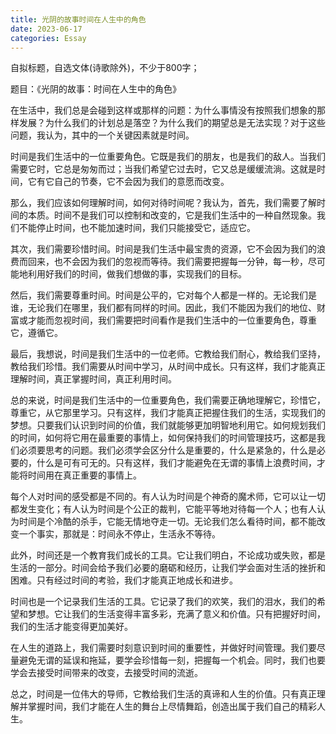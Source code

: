 ```yaml
---
title: 光阴的故事时间在人生中的角色
date: 2023-06-17
categories: Essay
---
```


自拟标题，自选文体(诗歌除外)，不少于800字；

题目：《光阴的故事：时间在人生中的角色》

在生活中，我们总是会碰到这样或那样的问题：为什么事情没有按照我们想象的那样发展？为什么我们的计划总是落空？为什么我们的期望总是无法实现？对于这些问题，我认为，其中的一个关键因素就是时间。

时间是我们生活中的一位重要角色。它既是我们的朋友，也是我们的敌人。当我们需要它时，它总是匆匆而过；当我们希望它过去时，它又总是缓缓流淌。这就是时间，它有它自己的节奏，它不会因为我们的意愿而改变。

那么，我们应该如何理解时间，如何对待时间呢？我认为，首先，我们需要了解时间的本质。时间不是我们可以控制和改变的，它是我们生活中的一种自然现象。我们不能停止时间，也不能加速时间，我们只能接受它，适应它。

其次，我们需要珍惜时间。时间是我们生活中最宝贵的资源，它不会因为我们的浪费而回来，也不会因为我们的忽视而等待。我们需要把握每一分钟，每一秒，尽可能地利用好我们的时间，做我们想做的事，实现我们的目标。

然后，我们需要尊重时间。时间是公平的，它对每个人都是一样的。无论我们是谁，无论我们在哪里，我们都有同样的时间。因此，我们不能因为我们的地位、财富或才能而忽视时间，我们需要把时间看作是我们生活中的一位重要角色，尊重它，遵循它。

最后，我想说，时间是我们生活中的一位老师。它教给我们耐心，教给我们坚持，教给我们珍惜。我们需要从时间中学习，从时间中成长。只有这样，我们才能真正理解时间，真正掌握时间，真正利用时间。

总的来说，时间是我们生活中的一位重要角色，我们需要正确地理解它，珍惜它，尊重它，从它那里学习。只有这样，我们才能真正把握住我们的生活，实现我们的梦想。只要我们认识到时间的价值，我们就能够更加明智地利用它。如何规划我们的时间，如何将它用在最重要的事情上，如何保持我们的时间管理技巧，这都是我们必须要思考的问题。我们必须学会区分什么是重要的，什么是紧急的，什么是必要的，什么是可有可无的。只有这样，我们才能避免在无谓的事情上浪费时间，才能将时间用在真正重要的事情上。

每个人对时间的感受都是不同的。有人认为时间是个神奇的魔术师，它可以让一切都发生变化；有人认为时间是个公正的裁判，它能平等地对待每一个人；也有人认为时间是个冷酷的杀手，它能无情地夺走一切。无论我们怎么看待时间，都不能改变一个事实，那就是：时间永不停止，生活永不等待。

此外，时间还是一个教育我们成长的工具。它让我们明白，不论成功或失败，都是生活的一部分。时间会给予我们必要的磨砺和经历，让我们学会面对生活的挫折和困难。只有经过时间的考验，我们才能真正地成长和进步。

时间也是一个记录我们生活的工具。它记录了我们的欢笑，我们的泪水，我们的希望和梦想。它让我们的生活变得丰富多彩，充满了意义和价值。只有把握好时间，我们的生活才能变得更加美好。

在人生的道路上，我们需要时刻意识到时间的重要性，并做好时间管理。我们要尽量避免无谓的延误和拖延，要学会珍惜每一刻，把握每一个机会。同时，我们也要学会去接受时间带来的改变，去接受时间的流逝。

总之，时间是一位伟大的导师，它教给我们生活的真谛和人生的价值。只有真正理解并掌握时间，我们才能在人生的舞台上尽情舞蹈，创造出属于我们自己的精彩人生。